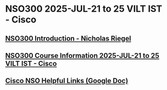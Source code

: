 # NSO300 2025-JUL-21 to 25 VILT IST - Cisco
## [NSO300 Introduction - Nicholas Riegel](https://docs.google.com/presentation/d/1s_gWLKYSq7JMcweBPaNbFPy1UOf5FpjoFrMcv0WEAjM/edit?usp=sharing)

## [NSO300 Course Information 2025-JUL-21 to 25 VILT IST - Cisco](https://docs.google.com/spreadsheets/d/1F8nYR1hax68Vk3ZBIFGnodUnzGVjNE-ffu6d289WvoU/edit?usp=sharing)

## [Cisco NSO Helpful Links (Google Doc)](https://docs.google.com/document/d/1dTGRx88uR-L1Ivlynb-9a4cDjnyS_0-wYkltnnT7f0I/edit?usp=sharing)

<!-- ## [Mid Course Feedback NSO300 2025-JUL-21 to 25 VILT IST - Cisco (ITSulu NextCloud)](https://nextcloud.itsulu.com/apps/forms/s/gR27keZ2Nfbgscs9cjsLWa2B)

<!-- Comment -->
